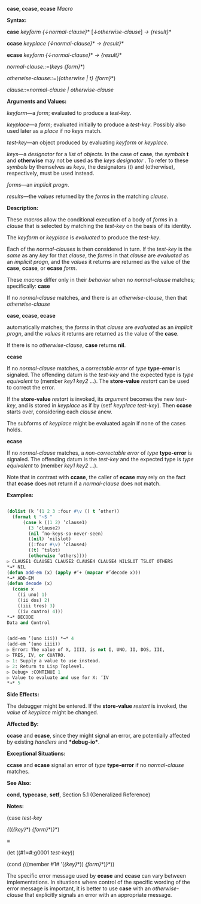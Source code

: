 **case, ccase, ecase** *Macro* 



**Syntax:** 



**case** *keyform \{↓normal-clause\}*\* [*↓otherwise-clause*] *→ \{result\}*\* 



**ccase** *keyplace \{↓normal-clause\}*\* *→ \{result\}*\* 



**ecase** *keyform \{↓normal-clause\}*\* *→ \{result\}*\* 



*normal-clause::*=(*keys \{form\}*\*) 



*otherwise-clause::*=(*\{otherwise | t\} \{form\}*\*) 



*clause::*=*normal-clause | otherwise-clause* 



**Arguments and Values:** 



*keyform*—a *form*; evaluated to produce a *test-key*. 



*keyplace*—a *form*; evaluated initially to produce a *test-key*. Possibly also used later as a *place* if no *keys* match. 



*test-key*—an object produced by evaluating *keyform* or *keyplace*. 



*keys*—a *designator* for a *list* of *objects*. In the case of **case**, the *symbols* **t** and **otherwise** may not be used as the *keys designator* . To refer to these *symbols* by themselves as *keys*, the designators (t) and (otherwise), respectively, must be used instead. 



*forms*—an *implicit progn*. 



*results*—the *values* returned by the *forms* in the matching *clause*. 



**Description:** 



These *macros* allow the conditional execution of a body of *forms* in a *clause* that is selected by matching the *test-key* on the basis of its identity. 



The *keyform* or *keyplace* is *evaluated* to produce the *test-key*. 



Each of the *normal-clauses* is then considered in turn. If the *test-key* is the *same* as any *key* for that *clause*, the *forms* in that *clause* are *evaluated* as an *implicit progn*, and the *values* it returns are returned as the value of the **case**, **ccase**, or **ecase** *form*. 



These *macros* differ only in their *behavior* when no *normal-clause* matches; specifically: **case** 



If no *normal-clause* matches, and there is an *otherwise-clause*, then that *otherwise-clause* 











**case, ccase, ecase** 



automatically matches; the *forms* in that *clause* are *evaluated* as an *implicit progn*, and the *values* it returns are returned as the value of the **case**. 



If there is no *otherwise-clause*, **case** returns **nil**. 



**ccase** 



If no *normal-clause* matches, a *correctable error* of *type* **type-error** is signaled. The offending datum is the *test-key* and the expected type is *type equivalent* to (member *key1 key2* ...). The **store-value** *restart* can be used to correct the error. 



If the **store-value** *restart* is invoked, its *argument* becomes the new *test-key*, and is stored in *keyplace* as if by (setf *keyplace test-key*). Then **ccase** starts over, considering each *clause* anew. 



The subforms of *keyplace* might be evaluated again if none of the cases holds. 



**ecase** 



If no *normal-clause* matches, a *non-correctable error* of *type* **type-error** is signaled. The offending datum is the *test-key* and the expected type is *type equivalent* to (member *key1 key2* ...). 



Note that in contrast with **ccase**, the caller of **ecase** may rely on the fact that **ecase** does not return if a *normal-clause* does not match. 



**Examples:**
```lisp

(dolist (k ’(1 2 3 :four #\v () t ’other)) 
  (format t "~S " 
	  (case k ((1 2) ’clause1) 
		(3 ’clause2) 
		(nil ’no-keys-so-never-seen) 
		((nil) ’nilslot) 
		((:four #\v) ’clause4) 
		((t) ’tslot) 
		(otherwise ’others)))) 
▷ CLAUSE1 CLAUSE1 CLAUSE2 CLAUSE4 CLAUSE4 NILSLOT TSLOT OTHERS 
*→* NIL 
(defun add-em (x) (apply #’+ (mapcar #’decode x))) 
*→* ADD-EM 
(defun decode (x) 
  (ccase x 
    ((i uno) 1) 
    ((ii dos) 2) 
    ((iii tres) 3) 
    ((iv cuatro) 4))) 
*→* DECODE 
Data and Control 


(add-em ’(uno iii)) *→* 4 
(add-em ’(uno iiii)) 
▷ Error: The value of X, IIII, is not I, UNO, II, DOS, III, 
▷ TRES, IV, or CUATRO. 
▷ 1: Supply a value to use instead. 
▷ 2: Return to Lisp Toplevel. 
▷ Debug> :CONTINUE 1 
▷ Value to evaluate and use for X: ’IV 
*→* 5 

```
**Side Effects:** 



The debugger might be entered. If the **store-value** *restart* is invoked, the *value* of *keyplace* might be changed. 



**Affected By:** 



**ccase** and **ecase**, since they might signal an error, are potentially affected by existing *handlers* and **\*debug-io\***. 



**Exceptional Situations:** 



**ccase** and **ecase** signal an error of *type* **type-error** if no *normal-clause* matches. 



**See Also:** 



**cond**, **typecase**, **setf**, Section 5.1 (Generalized Reference) 



**Notes:** 



(case *test-key* 



*\{*((*\{key\}*\*) *\{form\}*\*)*\}*\*) 



*≡* 



(let ((#1=#:g0001 *test-key*)) 



(cond *\{*((member #1# ’(*\{key\}*\*)) *\{form\}*\*)*\}*\*)) 



The specific error message used by **ecase** and **ccase** can vary between implementations. In situations where control of the specific wording of the error message is important, it is better to use **case** with an *otherwise-clause* that explicitly signals an error with an appropriate message. 



